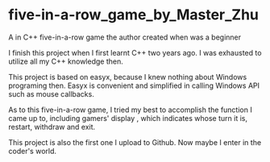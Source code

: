 # five-in-a-row_game_by_Master_Zhu
A in C++ five-in-a-row game  the author created when was a beginner

I finish this project when I first learnt C++ two years ago. I was exhausted to utilize all my C++ knowledge then. 

This project is based on easyx, because I knew nothing about Windows programing then. Easyx is convenient and simplified in calling Windows API such as mouse callbacks.

As to this five-in-a-row game, I tried my best to accomplish the function I came up to, including gamers' display , which indicates whose turn it is, restart, withdraw and exit.

This project is also the first one I upload to Github. Now maybe I enter in the coder's world.
